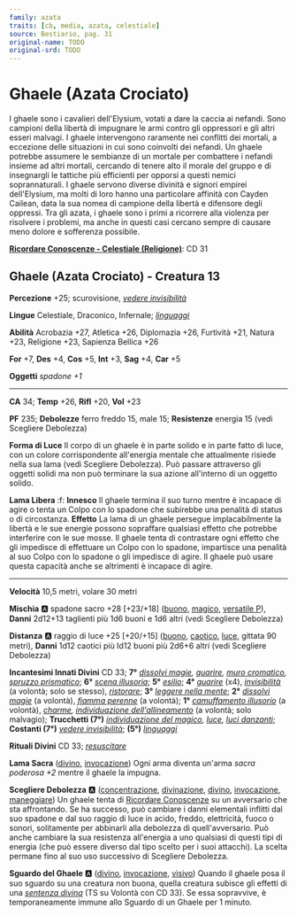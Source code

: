 ```yaml
---
family: azata
traits: [cb, media, azata, celestiale]
source: Bestiario, pag. 31
original-name: TODO
original-srd: TODO
---
```


# Ghaele (Azata Crociato)

I ghaele sono i cavalieri dell'Elysium, votati a dare la caccia ai nefandi. Sono campioni della libertà di impugnare le armi contro gli oppressori e gli altri esseri malvagi. I ghaele intervengono raramente nei conflitti dei mortali, a eccezione delle situazioni in cui sono coinvolti dei nefandi. Un ghaele potrebbe assumere le sembianze di un mortale per combattere i nefandi insieme ad altri mortali, cercando di tenere alto il morale del gruppo e di insegnargli le tattiche più efficienti per opporsi a questi nemici soprannaturali. I ghaele servono diverse divinità e signori empirei dell'Elysium, ma molti di loro hanno una particolare affinità con Cayden Cailean, data la sua nomea di campione della libertà e difensore degli oppressi. Tra gli azata, i ghaele sono i primi a ricorrere alla violenza per risolvere i problemi, ma anche in questi casi cercano sempre di causare meno dolore e sofferenza possibile.

**[Ricordare Conoscenze - Celestiale (Religione)](/azioni/ricordare-conoscenze)**: CD 31

## Ghaele (Azata Crociato) - Creatura 13

**Percezione** +25; scurovisione, *[vedere invisibilità](/incantesimi/vedere-invisibilita)*

**Lingue** Celestiale, Draconico, Infernale; *[linguaggi](/incantesimi/linguaggi)*

**Abilità** Acrobazia +27, Atletica +26, Diplomazia +26, Furtività +21, Natura +23, Religione +23, Sapienza Bellica +26

**For** +7, **Des** +4, **Cos** +5, **Int** +3, **Sag** +4, **Car** +5

**Oggetti** *spadone +1*

***

**CA** 34; **Temp** +26, **Rifl** +20, **Vol** +23

**PF** 235; **Debolezze** ferro freddo 15, male 15; **Resistenze** energia 15 (vedi Scegliere Debolezza)

**Forma di Luce** Il corpo di un ghaele è in parte solido e in parte fatto di luce, con un colore corrispondente all'energia mentale che attualmente risiede nella sua lama (vedi Scegliere Debolezza). Può passare attraverso gli oggetti solidi ma non può terminare la sua azione all'interno di un oggetto solido.

**Lama Libera** :f: **Innesco** Il ghaele termina il suo turno mentre è incapace di agire o tenta un Colpo con lo spadone che subirebbe una penalità di status o di circostanza. **Effetto** La lama di un ghaele persegue implacabilmente la libertà e le sue energie possono sopraffare qualsiasi effetto che potrebbe interferire con le sue mosse. Il ghaele tenta di contrastare ogni effetto che gli impedisce di effettuare un Colpo con lo spadone, impartisce una penalità al suo Colpo con lo spadone o gli impedisce di agire. Il ghaele può usare questa capacità anche se altrimenti è incapace di agire.

***

**Velocità** 10,5 metri, volare 30 metri

**Mischia** :a: spadone sacro +28 \[+23/+18] ([buono](/tratti/buono), [magico](/tratti/magico), [versatile P](/tratti/versatile)), **Danni** 2d12+13 taglienti più 1d6 buoni e 1d6 altri (vedi Scegliere Debolezza)

**Distanza** :a: raggio di luce +25 \[+20/+15] ([buono](/tratti/buono), [caotico](/tratti/caotico), [luce](/tratti/luce), gittata 90 metri), **Danni** 1d12 caotici più Id12 buoni più 2d6+6 altri (vedi Scegliere Debolezza)

**Incantesimi Innati Divini** CD 33; **7°** *[dissolvi magie](/incantesimi/dissolvi-magie), [guarire](/incantesimi/guarire), [muro cromatico](/incantesimi/muro-cromatico), [spruzzo prismatico](/incantesimi/spruzzo-prismatico)*; **6°** *[scena illusoria](/incantesimi/scena-illusoria)*; **5°** *[esilio](/incantesimi/esilio)*; **4°** *[guarire](/incantesimi/guarire)* (x4), *[invisibilità](/incantesimi/invisibilita)* (a volontà; solo se stesso), *[ristorare](/incantesimi/ristorare)*; **3°** *[leggere nella mente](/incantesimi/leggere-nella-mente)*; **2°** *[dissolvi magie](/incantesimi/dissolvi-magie)* (a volontà), *[fiamma perenne](/incantesimi/fiamma-perenne)* (a volontà); **1°** *[camuffamento illusorio](/incantesimi/camuffamento-illusorio)* (a volontà), *[charme](/incantesimi/charme), [individuazione dell'allineamento](/incantesimi/individuazione-dellallineamento)* (a volontà; solo malvagio); **Trucchetti (7°)** *[individuazione del magico](/incantesimi/individuazione-del-magico), [luce](/incantesimi/luce), [luci danzanti](/incantesimi/luci-danzanti)*; **Costanti (7°)** *[vedere invisibilità](/incantesimi/vedere-invisibilita)*; **(5°)** *[linguaggi](/incantesimi/linguaggi)*

**Rituali Divini** CD 33; *[resuscitare](/incantesimi/rituali)*

**Lama Sacra** ([divino](/tratti/divino), [invocazione](/tratti/invocazione)) Ogni arma diventa un'arma *sacra poderosa +2* mentre il ghaele la impugna.

**Scegliere Debolezza** :a: ([concentrazione](/tratti/concentrazione), [divinazione](/tratti/divinazione), [divino](/tratti/divino), [invocazione](/tratti/invocazione), [maneggiare](/tratti/maneggiare)) Un ghaele tenta di [Ricordare Conoscenze](/azioni/ricordare-conoscenze) su un avversario che sta affrontando. Se ha successo, può cambiare i danni elementali inflitti dal suo spadone e dal suo raggio di luce in acido, freddo, elettricità, fuoco o sonori, solitamente per abbinarli alla debolezza di quell'avversario. Può anche cambiare la sua resistenza all'energia a uno qualsiasi di questi tipi di energia (che può essere diverso dal tipo scelto per i suoi attacchi). La scelta permane fino al suo uso successivo di Scegliere Debolezza.

**Sguardo del Ghaele** :a: ([divino](/tratti/divino), [invocazione](/tratti/invocazione), [visivo](/tratti/visivo)) Quando il ghaele posa il suo sguardo su una creatura non buona, quella creatura subisce gli effetti di una *[sentenza divina](/incantesimi/sentenza-divina)* (TS su Volontà con CD 33). Se essa sopravvive, è temporaneamente immune allo Sguardo di un Ghaele per 1 minuto.
